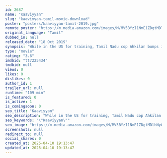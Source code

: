 ```yaml
---
id: 2687
name: "Kaaviyyan"
slug: "kaaviyyan-tamil-movie-download"
poster: "posters/kaaviyyan-tamil-2019.jpg"
remote_poster: "https://m.media-amazon.com/images/M/MV5BYzI1NmE1ZDgtMDlhNy00ZWMxLWEyNGEtYTY2YzZlZDA1MTQzXkEyXkFqcGdeQXVyMTEzNzg0Mjkx._V1_SX300.jpg"
original_language: "Tamil"
dubbed_in: null
released_date: "18 Oct 2019"
synopsis: "While in the US for training, Tamil Nadu cop Ahkilan bumps into his ex and together they track down a serial killer who has kidnapped an Indian girl."
type: "movie"
rating: "3.6"
imdbid: "tt7225434"
tmdbid: null
views: 0
likes: 0
dislikes: 0
author_id: 1
trailer_url: null
runtime: "109 min"
is_featured: 0
is_active: 1
is_comingsoon: 0
seo_title: "Kaaviyyan"
seo_description: "While in the US for training, Tamil Nadu cop Ahkilan bumps into his ex and together they track down a serial killer who has kidnapped an Indian girl."
seo_keywords: "\"Kaaviyyan\""
seo_image: "https://m.media-amazon.com/images/M/MV5BYzI1NmE1ZDgtMDlhNy00ZWMxLWEyNGEtYTY2YzZlZDA1MTQzXkEyXkFqcGdeQXVyMTEzNzg0Mjkx._V1_SX300.jpg"
screenshots: null
redirect_to: null
social_shares: 0
created_at: 2025-04-10 19:13:47
updated_at: 2025-04-10 19:13:47
---
```


